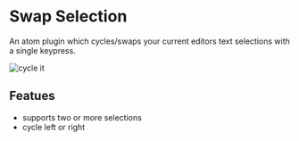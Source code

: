 # Swap Selection

An atom plugin which cycles/swaps your current editors text selections with a single keypress.

![cycle it](https://cloud.githubusercontent.com/assets/72940/8087278/33a2d014-0f9a-11e5-9b41-56141c8fc80a.gif)

## Featues

* supports two or more selections
* cycle left or right
